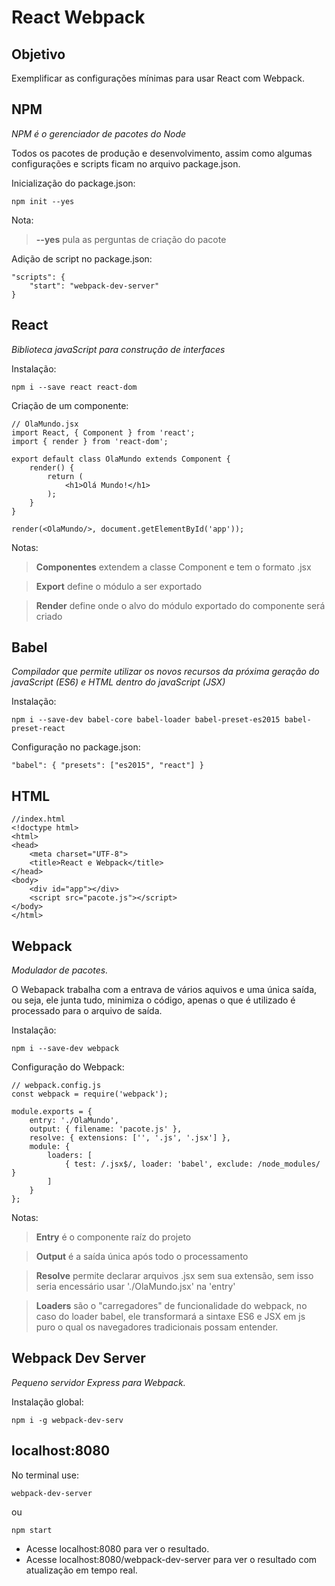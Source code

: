 # React Webpack

## Objetivo

Exemplificar as configurações mínimas para usar React com Webpack.

## NPM

*NPM é o gerenciador de pacotes do Node*

Todos os pacotes de produção e desenvolvimento, assim como algumas configurações e scripts ficam no arquivo package.json.

Inicialização do package.json:

`npm init --yes`

Nota:

> **--yes** pula as perguntas de criação do pacote

Adição de script no package.json:

```
"scripts": {
    "start": "webpack-dev-server"
}
```

## React

*Biblioteca javaScript para construção de interfaces*

Instalação:

`npm i --save react react-dom`

Criação de um componente:

```
// OlaMundo.jsx
import React, { Component } from 'react';
import { render } from 'react-dom';

export default class OlaMundo extends Component {
    render() {
        return (
            <h1>Olá Mundo!</h1>
        );
    }
}

render(<OlaMundo/>, document.getElementById('app'));
```

Notas:

> **Componentes** extendem a classe Component e tem o formato .jsx

> **Export** define o módulo a ser exportado

> **Render** define onde o alvo do módulo exportado do componente será criado


## Babel

*Compilador que permite utilizar os novos recursos da próxima geração do javaScript (ES6) e HTML dentro do javaScript (JSX)*

Instalação:

`npm i --save-dev babel-core babel-loader babel-preset-es2015 babel-preset-react`

Configuração no package.json:

```
"babel": { "presets": ["es2015", "react"] }
```

## HTML

```
//index.html
<!doctype html>
<html>
<head>
    <meta charset="UTF-8">
    <title>React e Webpack</title>
</head>
<body>
    <div id="app"></div>
    <script src="pacote.js"></script>
</body>
</html>
```

## Webpack

*Modulador de pacotes.*

O Webapack trabalha com a entrava de vários aquivos e uma única saída, ou seja, ele junta tudo, minimiza o código, apenas o que é utilizado é processado para o arquivo de saída.

Instalação:

`npm i --save-dev webpack`

Configuração do Webpack:

```
// webpack.config.js
const webpack = require('webpack');

module.exports = {
    entry: './OlaMundo',
    output: { filename: 'pacote.js' },
    resolve: { extensions: ['', '.js', '.jsx'] },
    module: {
        loaders: [
            { test: /.jsx$/, loader: 'babel', exclude: /node_modules/ }
        ]
    }
};
```

Notas:

> **Entry** é o componente raíz do projeto

> **Output** é a saída única após todo o processamento

> **Resolve** permite declarar arquivos .jsx sem sua extensão, sem isso seria encessário usar './OlaMundo.jsx' na 'entry'

> **Loaders** são o "carregadores" de funcionalidade do webpack, no caso do loader babel, ele transformará a sintaxe ES6 e JSX em js puro o qual os navegadores tradicionais possam entender.

## Webpack Dev Server

*Pequeno servidor Express para Webpack.*

Instalação global:

`npm i -g webpack-dev-serv`

## localhost:8080

No terminal use:

`webpack-dev-server`

ou

`npm start`

* Acesse localhost:8080 para ver o resultado.
* Acesse localhost:8080/webpack-dev-server para ver o resultado com atualização em tempo real.
